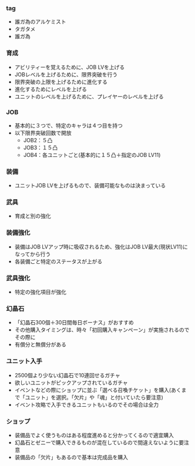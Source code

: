 ### tag
- 誰ガ為のアルケミスト
- タガタメ
- 誰ガ為

### 育成
- アビリティーを覚えるために、JOB LVを上げる
- JOBレベルを上げるために、限界突破を行う
- 限界突破の上限を上げるために進化する
- 進化するためにレベルを上げる
- ユニットのレベルを上げるために、プレイヤーのレベルを上げる

### JOB
- 基本的に３つで、特定のキャラは４つ目を持つ
- 以下限界突破回数で開放
  - JOB2：５凸
  - JOB3：１５凸
  - JOB4：各ユニットごと(基本的に１５凸＋指定のJOB LV11)

### 装備
- ユニットJOB LVを上げるもので、装備可能なものは決まっている

### 武具
- 育成と別の強化

### 装備強化
- 装備はJOB LVアップ時に吸収されるため、強化はJOB LV最大(現状LV11)になってから行う
- 各装備ごと特定のステータスが上がる

### 武具強化
- 特定の強化項目が強化

### 幻晶石
- 「幻晶石300個＋30日間毎日ボーナス」がおすすめ
- その他購入タイミングは、時々「初回購入キャンペーン」が実施されるのでその際に
- 有償分と無償分がある

### ユニット入手
- 2500個より少ない幻晶石で10連回せるガチャ
- 欲しいユニットがピックアップされているガチャ
- イベントなどの際にショップに並ぶ「選べる召喚チケット」を購入(あくまで「ユニット」を選択。「欠片」や「魂」と付いていたら要注意)
- イベント攻略で入手できるユニットもいるのでその場合は全力

### ショップ
- 装備品でよく使うものはある程度進めると分かってくるので適宜購入
- 幻晶石とゼニーで購入できるものが混在しているので間違えないように要注意
- 装備品の「欠片」もあるので基本は完成品を購入
